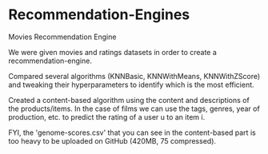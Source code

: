 # Recommendation-Engines
Movies Recommendation Engine

We were given movies and ratings datasets in order to create a recommendation-engine.

Compared several algorithms (KNNBasic, KNNWithMeans, KNNWithZScore) and tweaking their hyperparameters to identify which is the most efficient.

Created a content-based algorithm using the content and descriptions of the products/items. In the case of films we can use the tags, genres, year of production, etc. to predict the rating of a user u to an item i.

FYI, the 'genome-scores.csv' that you can see in the content-based part is too heavy to be uploaded on GitHub (420MB, 75 compressed).
